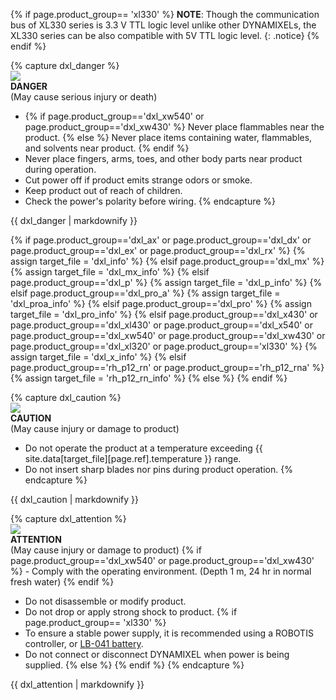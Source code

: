 {% if page.product_group== 'xl330' %}
**NOTE**: Though the communication bus of XL330 series is 3.3 V TTL logic level unlike other DYNAMIXELs, the XL330 series can be also compatible with 5V TTL logic level.
{: .notice}
{% endif %}

{% capture dxl_danger %}  
![](/assets/images/icon_warning.png)  
**DANGER**  
(May cause serious injury or death)

- {% if page.product_group=='dxl_xw540' or page.product_group=='dxl_xw430' %} Never place flammables near the product. {% else %} Never place items containing water, flammables, and solvents near product. {% endif %}
- Never place fingers, arms, toes, and other body parts near product during operation.
- Cut power off if product emits strange odors or smoke.
- Keep product out of reach of children.
- Check the power's polarity before wiring.
{% endcapture %}
<div class="notice--danger">{{ dxl_danger | markdownify }}</div>

{% if page.product_group=='dxl_ax' or page.product_group=='dxl_dx' or page.product_group=='dxl_ex' or page.product_group=='dxl_rx' %}
{% assign target_file = 'dxl_info' %}
{% elsif page.product_group=='dxl_mx' %}
{% assign target_file = 'dxl_mx_info' %}
{% elsif page.product_group=='dxl_p' %}
{% assign target_file = 'dxl_p_info' %}
{% elsif page.product_group=='dxl_pro_a' %}
{% assign target_file = 'dxl_proa_info' %}
{% elsif page.product_group=='dxl_pro' %}
{% assign target_file = 'dxl_pro_info' %}
{% elsif page.product_group=='dxl_x430' or page.product_group=='dxl_xl430' or page.product_group=='dxl_x540' or page.product_group=='dxl_xw540' or page.product_group=='dxl_xw430' or page.product_group=='dxl_xl320' or page.product_group=='xl330' %}
{% assign target_file = 'dxl_x_info' %}
{% elsif page.product_group=='rh_p12_rn' or page.product_group=='rh_p12_rna' %}
{% assign target_file = 'rh_p12_rn_info' %}
{% else %}
{% endif %}

{% capture dxl_caution %}  
![](/assets/images/icon_warning.png)  
**CAUTION**  
(May cause injury or damage to product)

- Do not operate the product at a temperature exceeding {{ site.data[target_file][page.ref].temperature }} range.
- Do not insert sharp blades nor pins during product operation.
{% endcapture %}
<div class="notice--warning">{{ dxl_caution | markdownify }}</div>

{% capture dxl_attention %}  
![](/assets/images/icon_warning.png)  
**ATTENTION**  
(May cause injury or damage to product)
{% if page.product_group=='dxl_xw540' or page.product_group=='dxl_xw430' %} - Comply with the operating environment. (Depth 1 m, 24 hr in normal fresh water) {% endif %}

- Do not disassemble or modify product.
- Do not drop or apply strong shock to product.
  {% if page.product_group== 'xl330' %}
- To ensure a stable power supply, it is recommended using a ROBOTIS controller, or [LB-041 battery](http://en.robotis.com/shop_en/item.php?it_id=903-0220-001).
- Do not connect or disconnect DYNAMIXEL when power is being supplied.
{% else %}
{% endif %}
{% endcapture %}
<div class="notice--warning">{{ dxl_attention | markdownify }}</div>

